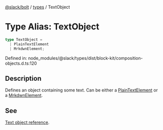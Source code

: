 [@slack/bolt](../../../../index.md) / [types](../index.md) / TextObject

# Type Alias: TextObject

```ts
type TextObject = 
  | PlainTextElement
  | MrkdwnElement;
```

Defined in: node\_modules/@slack/types/dist/block-kit/composition-objects.d.ts:120

## Description

Defines an object containing some text. Can be either a [PlainTextElement](../interfaces/PlainTextElement.md) or a
[MrkdwnElement](../interfaces/MrkdwnElement.md).

## See

[Text object reference](https://api.slack.com/reference/block-kit/composition-objects#text).
